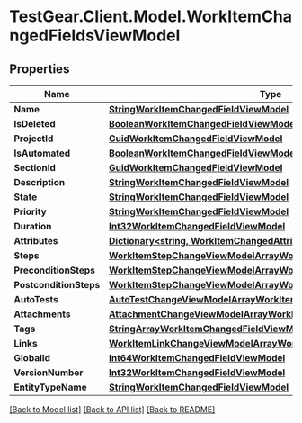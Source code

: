 # TestGear.Client.Model.WorkItemChangedFieldsViewModel

## Properties

Name | Type | Description | Notes
------------ | ------------- | ------------- | -------------
**Name** | [**StringWorkItemChangedFieldViewModel**](StringWorkItemChangedFieldViewModel.md) |  | [optional] 
**IsDeleted** | [**BooleanWorkItemChangedFieldViewModel**](BooleanWorkItemChangedFieldViewModel.md) |  | [optional] 
**ProjectId** | [**GuidWorkItemChangedFieldViewModel**](GuidWorkItemChangedFieldViewModel.md) |  | [optional] 
**IsAutomated** | [**BooleanWorkItemChangedFieldViewModel**](BooleanWorkItemChangedFieldViewModel.md) |  | [optional] 
**SectionId** | [**GuidWorkItemChangedFieldViewModel**](GuidWorkItemChangedFieldViewModel.md) |  | [optional] 
**Description** | [**StringWorkItemChangedFieldViewModel**](StringWorkItemChangedFieldViewModel.md) |  | [optional] 
**State** | [**StringWorkItemChangedFieldViewModel**](StringWorkItemChangedFieldViewModel.md) |  | [optional] 
**Priority** | [**StringWorkItemChangedFieldViewModel**](StringWorkItemChangedFieldViewModel.md) |  | [optional] 
**Duration** | [**Int32WorkItemChangedFieldViewModel**](Int32WorkItemChangedFieldViewModel.md) |  | [optional] 
**Attributes** | [**Dictionary&lt;string, WorkItemChangedAttributeViewModel&gt;**](WorkItemChangedAttributeViewModel.md) |  | [optional] 
**Steps** | [**WorkItemStepChangeViewModelArrayWorkItemChangedFieldViewModel**](WorkItemStepChangeViewModelArrayWorkItemChangedFieldViewModel.md) |  | [optional] 
**PreconditionSteps** | [**WorkItemStepChangeViewModelArrayWorkItemChangedFieldViewModel**](WorkItemStepChangeViewModelArrayWorkItemChangedFieldViewModel.md) |  | [optional] 
**PostconditionSteps** | [**WorkItemStepChangeViewModelArrayWorkItemChangedFieldViewModel**](WorkItemStepChangeViewModelArrayWorkItemChangedFieldViewModel.md) |  | [optional] 
**AutoTests** | [**AutoTestChangeViewModelArrayWorkItemChangedFieldViewModel**](AutoTestChangeViewModelArrayWorkItemChangedFieldViewModel.md) |  | [optional] 
**Attachments** | [**AttachmentChangeViewModelArrayWorkItemChangedFieldViewModel**](AttachmentChangeViewModelArrayWorkItemChangedFieldViewModel.md) |  | [optional] 
**Tags** | [**StringArrayWorkItemChangedFieldViewModel**](StringArrayWorkItemChangedFieldViewModel.md) |  | [optional] 
**Links** | [**WorkItemLinkChangeViewModelArrayWorkItemChangedFieldViewModel**](WorkItemLinkChangeViewModelArrayWorkItemChangedFieldViewModel.md) |  | [optional] 
**GlobalId** | [**Int64WorkItemChangedFieldViewModel**](Int64WorkItemChangedFieldViewModel.md) |  | [optional] 
**VersionNumber** | [**Int32WorkItemChangedFieldViewModel**](Int32WorkItemChangedFieldViewModel.md) |  | [optional] 
**EntityTypeName** | [**StringWorkItemChangedFieldViewModel**](StringWorkItemChangedFieldViewModel.md) |  | [optional] 

[[Back to Model list]](../README.md#documentation-for-models) [[Back to API list]](../README.md#documentation-for-api-endpoints) [[Back to README]](../README.md)

